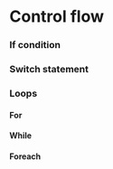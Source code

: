 # Control flow

### If condition

### Switch statement

### Loops

#### For

#### While

#### Foreach
